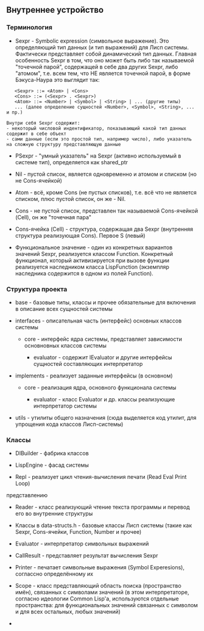 ## Внутреннее устройство

### Терминология

 - Sexpr - Symbolic expression (символьное выражение). Это определяющий тип данных (и тип выражений) для Лисп системы. Фактически представляет собой динамический тип данных. Главная особенность Sexpr в том, что оно может быть либо так называемой "точечной парой", содержащей в себе два других Sexpr, либо "атомом", т.е. всем тем, что НЕ является точечной парой, в форме Бэкуса-Наура это выглядит так:

 ```
    <Sexpr> ::= <Atom> | <Cons>
    <Cons> ::= (<Sexpr> . <Sexpr>)
    <Atom> ::= <Number> | <Symbol> | <String> | ... (другие типы)
    ... (далее определение сущностей <Number>, <Symbol>, <String>, ... и пр.)
 ```
    
    Внутри себя Sexpr содержит:
    - некоторый числовой индентификатор, показывающий какой тип данных содержит в себе объект
    - сами данные (если это простой тип, например число), либо указатель на сложную структуру представляющую данные

 - PSexpr - "умный указатель" на Sexpr (активно используемый в системе тип), определяется как shared_ptr<Sexpr>

 - Nil - пустой список, является одновременно и атомом и списком (но не Cons-ячейкой)

 - Atom - всё, кроме Cons (не пустых списков), т.е. всё что не является списком, плюс пустой список, он же - Nil.

 - Cons - не пустой список, представлен так называемой Cons-ячейкой (Cell), он же "точечная пара"

 - Cons-ячейка (Cell) - структура, содержащая два Sexpr (внутренняя структура реализующая Cons). Первое S (левый)

 - Функциональное значение - один из конкретных вариантов значений Sexpr, реализуется классом Function. Конкретный функционал, который активизируется при вызове функции реализуется наследником класса LispFunction (экземпляр наследника содержится в одном из полей Function).

### Структура проекта

 - base - базовые типы, классы и прочее обязательные для включения в описание всех сущностей системы

 - interfaces - описательная часть (интерфейс) основных классов системы

    - core - интерфейс ядра системы, представляет зависимости основновных классов системы

        - evaluator - содержит IEvaluator и другие интерфейсы сущностей составляющих интерпретатор 

 - implements - реализует заданные интерфейсы (в основном)
    
    - core - реализация ядра, основного функционала системы

        - evaluator - класс Evaluator и др. классы реализующие интерпретатор системы

 - utils - утилиты общего назначения (сюда выделяется код утилит, для упрощения кода классов Лисп-системы)

### Классы

- DIBuilder - фабрика классов

- LispEngine - фасад системы

- Repl - реализует цикл чтения-вычисления печати (Read Eval Print Loop)

представлению

- Reader - класс реализующий чтение текста программы и перевод его во внутренние структуры

- Классы в data-structs.h - базовые классы Лисп системы (такие как Sexpr, Cons-ячейки, Function, Number и прочее)

- Evaluator - интерпретатор символьных выражений

- CallResult - представляет результат вычисления Sexpr

- Printer - печатает символьные выражения (Symbol Experesions), соглассно определённому их 

- Scope - класс представляющий область поиска (пространство имён), связанных с символами значений (в этом интерпретаторе, согласно идеологии Common Lisp'a, используются отдельные пространства: для функциональных значений связанных с символом и для всех остальных, любых значений)

 - 